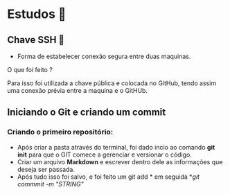 #  Estudos :blue_book:


## 	Chave SSH :key:

 - Forma de estabelecer conexão segura entre duas maquinas.

O que foi feito ?

Para isso foi utilizada a chave pública e colocada no GitHub, tendo assim uma conexão prévia entre a maquina e o GitHUb.

## Iniciando o Git e criando um commit 

 ### Criando o primeiro repositório:
 - Após criar a pasta através do terminal, foi dado incio ao comando **git init** para que o GIT comece a gerenciar e versionar o código.
 - Criar um arquivo **Markdown**  e escrever dentro dele as informações que deseja ser passada.
 - Após tudo isso foi salvo, e foi feito um git add * em seguida **git commmit -m "STRING"*
 
